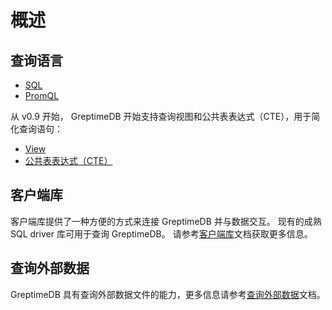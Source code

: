 # 概述

## 查询语言

- [SQL](./sql.md)
- [PromQL](promql.md)

从 v0.9 开始， GreptimeDB 开始支持查询视图和公共表表达式（CTE），用于简化查询语句：

* [View](./view.md)
* [公共表表达式（CTE）](./cte.md)

## 客户端库

客户端库提供了一种方便的方式来连接 GreptimeDB 并与数据交互。
现有的成熟 SQL driver 库可用于查询 GreptimeDB。
请参考[客户端库](/user-guide/client-libraries/overview.md)文档获取更多信息。

## 查询外部数据

GreptimeDB 具有查询外部数据文件的能力，更多信息请参考[查询外部数据](./query-external-data.md)文档。
